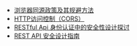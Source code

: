 * [浏览器同源政策及其规避方法](http://www.ruanyifeng.com/blog/2016/04/same-origin-policy.html)
* [HTTP访问控制（CORS）](https://developer.mozilla.org/zh-CN/docs/Web/HTTP/Access_control_CORS)
* [RESTful Api 身份认证中的安全性设计探讨](https://mengkang.net/625.html)
* [REST API 安全设计指南](http://blog.nsfocus.net/rest-api-design-safety/)